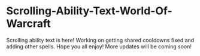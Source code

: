 # Scrolling-Ability-Text-World-Of-Warcraft
Scrolling ability text is here! Working on getting shared cooldowns fixed and adding other spells.
Hope you all enjoy! More updates will be coming soon!
